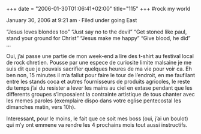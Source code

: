 +++
date = "2006-01-30T01:06:41+02:00"
title="115"
+++
#rock my world

January 30, 2006 at 9:21 am · Filed under going East

“Jesus loves blondes too”
“Just say no to the devil”
“Get stoned like paul, stand your ground for Christ”
“Jesus make me happy”
“Give blood, he did”
…

Oui, j’ai passe une partie de mon week-end a lire des t-shirt au festival local de rock chretien. Pousse par une espece de curiosite limite malsaine je me suis dit que je pouvais sacrifier quelques heures de ma vie pour voir ca. Eh ben non, 15 minutes il m’a fallut pour faire le tour de l’endroit, en me faufilant entre les stands coca et autres fournisseurs de produits agricoles, le reste du temps j’ai du resister a lever les mains au ciel en extase pendant que les differents groupes s’imposaient la contrainte artistique de tous chanter avec les memes paroles (exemplaire dispo dans votre eglise pentecostal les dimanches matin, vers 10h).

Interessant, pour le moins, le fait que ce soit mes boss (oui, j’ai un boulot) qui m’y ont emmene va rendre les 4 prochains mois tout aussi instructifs.

